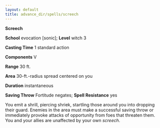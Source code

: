 ```yaml
---
layout: default
title: advance_dir/spells/screech
---
```

 **Screech**

**School** evocation [sonic]; **Level** witch 3

**Casting Time** 1 standard action

**Components** V

**Range** 30 ft.

**Area** 30-ft.-radius spread centered on you

**Duration** instantaneous

**Saving Throw** Fortitude negates; **Spell Resistance** yes

You emit a shrill, piercing shriek, startling those around you into dropping their guard. Enemies in the area must make a successful saving throw or immediately provoke attacks of opportunity from foes that threaten them. You and your allies are unaffected by your own _screech_.

